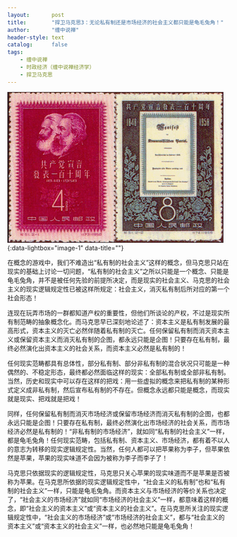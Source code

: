 ```yaml
---
layout:       post
title:        "捍卫马克思3：无论私有制还是市场经济的社会主义都只能是龟毛兔角！"
author:       "缠中说禅"
header-style: text
catalog:      false
tags:
    - 缠中说禅
    - 时政经济（缠中说禅经济学）
    - 捍卫马克思
---
```


[![](/img/czsc/20060905-0296.png)](/img/czsc/20060905-0296.png){:data-lightbox="image-1" data-title=""}



在概念的游戏中，我们不难造出“私有制的社会主义”这样的概念，但马克思只站在现实的基础上讨论一切问题，“私有制的社会主义”之所以只能是一个概念、只能是龟毛兔角，并不是被任何先验的前提所决定，而是现实的社会主义、马克思的社会主义的现实逻辑规定性已被这样所规定：社会主义，消灭私有制后所对应的第一个社会形态！



连现在玩弄市场的一群都知道产权的重要性，但他们所谈论的产权，不过是现实所有制范畴的抽象概念化。而马克思早已深刻地论述了：资本主义是私有制发展的最高形式，资本主义的灭亡必然伴随着私有制的灭亡。任何保留私有制而消灭资本主义或保留资本主义而消灭私有制的企图，都永远只能是企图！只要存在私有制，最终必然演化出资本主义的社会关系，而资本主义必然是私有制的！



任何现实范畴都具有总体性，部分私有制、部分非私有制的混合状况只可能是一种偶然的、不稳定形态，最终都必然面临这样的现实：全部私有制或全部非私有制。当然，历史和现实中可以存在这样的把戏：用一些虚拟的概念来把私有制的某种形式定义成非私有制，然后宣布私有制的不存在。但概念永远都只能是概念，而现实就是现实、把戏就是把戏！



同样，任何保留私有制而消灭市场经济或保留市场经济而消灭私有制的企图，也都永远只能是企图！只要存在私有制，最终必然演化出市场经济的社会关系，而市场经济必然是私有制的！“非私有制的市场经济”，就如同“私有制的社会主义”一样，都是龟毛兔角！任何现实范畴，包括私有制、资本主义、市场经济，都有着不以人的意志为转移的现实逻辑规定性。当然，任何人都可以把苹果称为李子，但苹果依然是苹果，苹果的现实味道不会因为被称为李子而李子了！



马克思只依据现实的逻辑规定性，马克思只关心苹果的现实味道而不是苹果是否被称为苹果。在马克思所依据的现实逻辑规定性中，“社会主义的私有制”也和“私有制的社会主义”一样，只能是龟毛兔角。而资本主义与市场经济的等价关系也决定了，“社会主义的市场经济”就如同“市场经济的社会主义”一样，都意味着这样的概念，即“社会主义的资本主义”或“资本主义的社会主义”。在马克思所关注的现实逻辑规定性中，“社会主义的市场经济”或“市场经济的社会主义”，都与“社会主义的资本主义”或“资本主义的社会主义”一样，也必然地只能是龟毛兔角！
